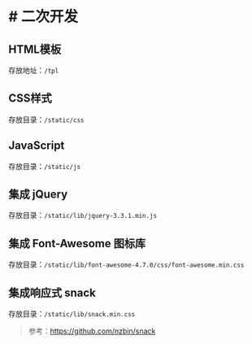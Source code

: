 # # 二次开发

## HTML模板

存放地址：`/tpl`

## CSS样式

存放目录：`/static/css`

## JavaScript

存放目录：`/static/js`

## 集成 jQuery

存放目录：`/static/lib/jquery-3.3.1.min.js`

## 集成 Font-Awesome 图标库

存放目录：`/static/lib/font-awesome-4.7.0/css/font-awesome.min.css`

## 集成响应式 snack

存放目录：`/static/lib/snack.min.css `

> 参考：https://github.com/nzbin/snack
